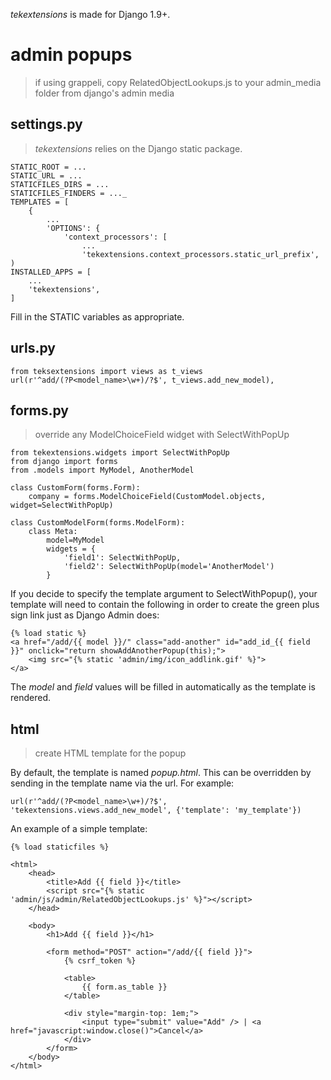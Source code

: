 *tekextensions* is made for Django 1.9+.

admin popups
====================
> if using grappeli, copy RelatedObjectLookups.js to your admin_media folder from django's admin media 

settings.py
-----------
> *tekextensions* relies on the Django static package.

    STATIC_ROOT = ...
    STATIC_URL = ...
    STATICFILES_DIRS = ...
    STATICFILES_FINDERS = ..._
    TEMPLATES = [
        {
            ...
            'OPTIONS': {
                'context_processors': [
                    ...
                    'tekextensions.context_processors.static_url_prefix',
    )
    INSTALLED_APPS = [
        ...
        'tekextensions',
    ]
    
Fill in the STATIC variables as appropriate.

urls.py
--------------------
    from teksextensions import views as t_views
    url(r'^add/(?P<model_name>\w+)/?$', t_views.add_new_model),

forms.py
--------------------
> override any ModelChoiceField widget with SelectWithPopUp

    from tekextensions.widgets import SelectWithPopUp
    from django import forms
    from .models import MyModel, AnotherModel
    
    class CustomForm(forms.Form):
        company = forms.ModelChoiceField(CustomModel.objects, widget=SelectWithPopUp)

    class CustomModelForm(forms.ModelForm):
        class Meta:
            model=MyModel
            widgets = {
                'field1': SelectWithPopUp,
                'field2': SelectWithPopUp(model='AnotherModel')
            }

If you decide to specify the template argument to SelectWithPopup(), your template will need to contain the following in order to
create the green plus sign link just as Django Admin does:

    {% load static %}
    <a href="/add/{{ model }}/" class="add-another" id="add_id_{{ field }}" onclick="return showAddAnotherPopup(this);">
        <img src="{% static 'admin/img/icon_addlink.gif' %}">
    </a>

The _model_ and _field_ values will be filled in automatically as the template is rendered.

html
----
> create HTML template for the popup

By default, the template is named _popup.html_. This can be overridden by sending in the template name via the url. For example:

    url(r'^add/(?P<model_name>\w+)/?$', 'tekextensions.views.add_new_model', {'template': 'my_template'})
    
An example of a simple template:

    {% load staticfiles %}

    <html>
        <head>
            <title>Add {{ field }}</title>
            <script src="{% static 'admin/js/admin/RelatedObjectLookups.js' %}"></script>
        </head>
    
        <body>
            <h1>Add {{ field }}</h1>
    
            <form method="POST" action="/add/{{ field }}">
                {% csrf_token %}
    
                <table>
                    {{ form.as_table }}
                </table>
    
                <div style="margin-top: 1em;">
                    <input type="submit" value="Add" /> | <a href="javascript:window.close()">Cancel</a>
                </div>
            </form>
        </body>
    </html>
